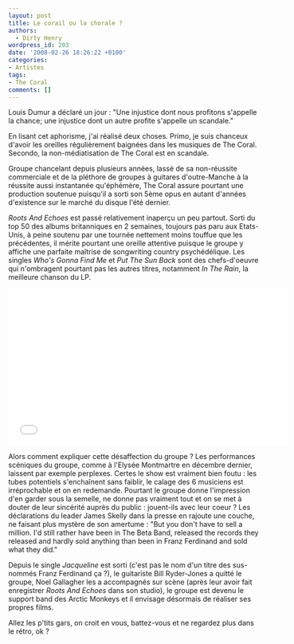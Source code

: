 ```yaml
---
layout: post
title: Le corail ou la chorale ?
authors:
  - Dirty Henry
wordpress_id: 203
date: '2008-02-26 18:26:22 +0100'
categories:
- Artistes
tags:
- The Coral
comments: []
---
```

Louis Dumur a déclaré un jour : "Une injustice dont nous profitons s'appelle la chance; une injustice dont un autre profite s'appelle un scandale."

En lisant cet aphorisme, j'ai réalisé deux choses. Primo, je suis chanceux d'avoir les oreilles régulièrement baignées dans les musiques de The Coral. Secondo, la non-médiatisation de The Coral est en scandale.

Groupe chancelant depuis plusieurs années, lassé de sa non-réussite commerciale et de la pléthore de groupes à guitares d'outre-Manche à la réussite aussi instantanée qu'éphémère, The Coral assure pourtant une production soutenue puisqu'il a sorti son 5ème opus en autant d'années d'existence sur le marché du disque l'été dernier.

*Roots And Echoes* est passé relativement inaperçu un peu partout. Sorti du top 50 des albums britanniques en 2 semaines, toujours pas paru aux Etats-Unis, à peine soutenu par une tournée nettement moins touffue que les précédentes, il mérite pourtant une oreille attentive puisque le groupe y affiche une parfaite maîtrise de songwriting country psychédélique. Les singles *Who's Gonna Find Me* et *Put The Sun Back* sont des chefs-d'oeuvre qui n'ombragent pourtant pas les autres titres, notamment *In The Rain*, la meilleure chanson du LP.

<iframe width="560" height="315" src="//www.youtube.com/embed/W4rTDdYBGFA" frameborder="0"></iframe>

Alors comment expliquer cette désaffection du groupe ? Les performances scéniques du groupe, comme à l'Elysée Montmartre en décembre dernier, laissent par exemple perplexes. Certes le show est vraiment bien foutu : les tubes potentiels s'enchaînent sans faiblir, le calage des 6 musiciens est irréprochable et on en redemande. Pourtant le groupe donne l'impression d'en garder sous la semelle, ne donne pas vraiment tout et on se met à douter de leur sincérité auprès du public : jouent-ils avec leur coeur ? Les déclarations du leader James Skelly dans la presse en rajoute une couche, ne faisant plus mystère de son amertume : "But you don't have to sell a million. I'd still rather have been in The Beta Band, released the records they released and hardly sold anything than been in Franz Ferdinand and sold what they did."

Depuis le single *Jacqueline* est sorti (c'est pas le nom d'un titre des sus-nommés Franz Ferdinand ça ?), le guitariste Bill Ryder-Jones a quitté le groupe, Noel Gallagher les a accompagnés sur scène (après leur avoir fait enregistrer *Roots And Echoes* dans son studio), le groupe est devenu le support band des Arctic Monkeys et il envisage désormais de réaliser ses propres films.

Allez les p'tits gars, on croit en vous, battez-vous et ne regardez plus dans le rétro, ok ?
